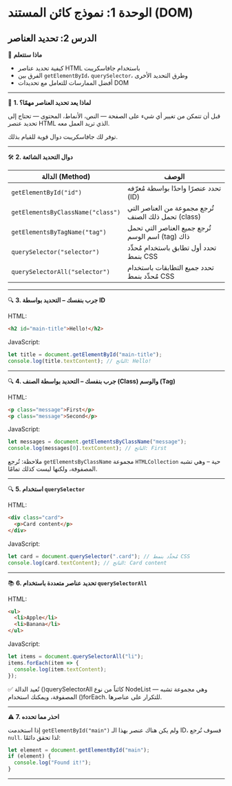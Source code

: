 # الوحدة 1: نموذج كائن المستند (DOM)

## الدرس 2: تحديد العناصر


🧠 **ماذا ستتعلم**
*	كيفية تحديد عناصر HTML باستخدام جافاسكريبت
*	الفرق بين `getElementById`، `querySelector`، وطرق التحديد الأخرى
*	أفضل الممارسات للتعامل مع تحديدات DOM

---

📄 **1. لماذا يعد تحديد العناصر مهمًا؟**

قبل أن تتمكن من تغيير أي شيء على الصفحة — النص، الأنماط، المحتوى — تحتاج إلى تحديد عنصر HTML الذي تريد العمل معه.

توفر لك جافاسكريبت دوال قوية للقيام بذلك.

---

🛠️ **2. دوال التحديد الشائعة**

| الدالة (Method)                 | الوصف                                                          |
|-------------------------------|-----------------------------------------------------------------|
| `getElementById("id")`        | تحدد عنصرًا واحدًا بواسطة مُعرّفه (ID)                           |
| `getElementsByClassName("class")` | تُرجع مجموعة من العناصر التي تحمل ذلك الصنف (class)            |
| `getElementsByTagName("tag")` | تُرجع جميع العناصر التي تحمل اسم الوسم (tag) ذاك                 |
| `querySelector("selector")`   | تحدد أول تطابق باستخدام مُحدِّد بنمط CSS                         |
| `querySelectorAll("selector")`| تحدد جميع التطابقات باستخدام مُحدِّد بنمط CSS                    |

---

🔍 **3. جرب بنفسك – التحديد بواسطة ID**

HTML:
```html
<h2 id="main-title">Hello!</h2>
```

JavaScript:
```javascript
let title = document.getElementById("main-title");
console.log(title.textContent); // الناتج: Hello!
```

---

🔍 **4. جرب بنفسك – التحديد بواسطة الصنف (Class) والوسم (Tag)**

HTML:
```html
<p class="message">First</p>
<p class="message">Second</p>
```

JavaScript:
```javascript
let messages = document.getElementsByClassName("message");
console.log(messages[0].textContent); // الناتج: First
```
ملاحظة: تُرجع `getElementsByClassName` مجموعة `HTMLCollection` حية – وهي تشبه المصفوفة، ولكنها ليست كذلك تمامًا.

---

🔍 **5. استخدام `querySelector`**

HTML:
```html
<div class="card">
  <p>Card content</p>
</div>
```

JavaScript:
```javascript
let card = document.querySelector(".card"); // مُحدِّد بنمط CSS
console.log(card.textContent); // الناتج: Card content
```

---

📚 **6. تحديد عناصر متعددة باستخدام `querySelectorAll`**

HTML:
```html
<ul>
  <li>Apple</li>
  <li>Banana</li>
</ul>
```

JavaScript:
```javascript
let items = document.querySelectorAll("li");
items.forEach(item => {
  console.log(item.textContent);
});
```

✅ تُعيد الدالة ()querySelectorAll كائناً من نوع NodeList — وهي مجموعة تشبه المصفوفة، ويمكنك استخدام ()forEach. للتكرار على عناصرها.

---

⚠️ **7. احذر مما تحدده**

إذا استخدمت `getElementById("main")` ولم يكن هناك عنصر بهذا الـ ID، فسوف تُرجع `null`.
لذا تحقق دائمًا:
```javascript
let element = document.getElementById("main");
if (element) {
  console.log("Found it!");
}
```

---